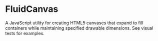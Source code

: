 FluidCanvas
===========

A JavaScript utility for creating HTML5 canvases that expand to fill containers while maintaining specified drawable dimensions. See visual tests for examples.